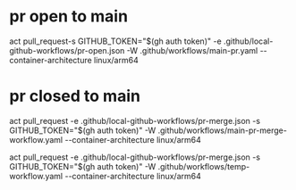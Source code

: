 
# pr open to main
 act pull_request-s GITHUB_TOKEN="$(gh auth token)" -e .github/local-github-workflows/pr-open.json -W .github/workflows/main-pr.yaml --container-architecture linux/arm64

# pr closed to main

act pull_request -e .github/local-github-workflows/pr-merge.json -s GITHUB_TOKEN="$(gh auth token)" -W .github/workflows/main-pr-merge-workflow.yaml --container-architecture linux/arm64 

act pull_request -e .github/local-github-workflows/pr-merge.json -s GITHUB_TOKEN="$(gh auth token)" -W .github/workflows/temp-workflow.yaml --container-architecture linux/arm64 